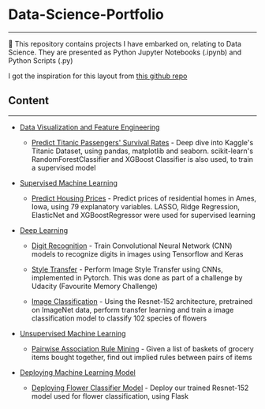 # Data-Science-Portfolio
---
:rocket: This repository contains projects I have embarked on, relating to Data Science. They are presented as Python Jupyter Notebooks (.ipynb) and Python Scripts (.py)

I got the inspiration for this layout from [this github repo](https://github.com/sajal2692/data-science-portfolio)

## Content
---

* <ins>Data Visualization and Feature Engineering</ins>
    * [Predict Titanic Passengers' Survival Rates](kaggle_titanic) - Deep dive into Kaggle's Titanic   Dataset, using pandas, matplotlib and seaborn. scikit-learn's RandomForestClassifier and XGBoost Classifier is also used, to train a supervised model

* <ins>Supervised Machine Learning</ins>
    * [Predict Housing Prices](kaggle_housing_prices) - Predict prices of residential homes in Ames, Iowa, using 79 explanatory variables. LASSO, Ridge Regression, ElasticNet and XGBoostRegressor were used for supervised learning

* <ins>Deep Learning</ins>
    * [Digit Recognition](kaggle_digit_recognition) - Train Convolutional Neural Network (CNN) models to recognize digits in images using Tensorflow and Keras

    * [Style Transfer](pytorch_style_transfer) - Perform Image Style Transfer using CNNs, implemented in Pytorch. This was done as part of a challenge by Udacity (Favourite Memory Challenge)

    * [Image Classification](training_flower_classifier) - Using the Resnet-152 architecture, pretrained on ImageNet data, perform transfer learning and train a image classification model to classify 102 species of flowers

* <ins>Unsupervised Machine Learning</ins>
    * [Pairwise Association Rule Mining](https://github.com/alanchn31/Pairwise-Assoc-Rules) - Given a list of baskets of grocery items bought together, find out implied rules between pairs of items

* <ins>Deploying Machine Learning Model</ins>
    * [Deploying Flower Classifier Model](https://github.com/alanchn31/Flower-App) - Deploy our trained Resnet-152 model used for flower classification, using Flask